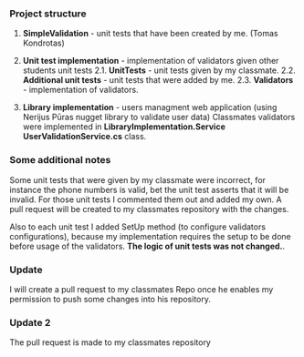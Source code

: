 ### Project structure

1. **SimpleValidation** - unit tests that have been created by me. (Tomas Kondrotas)

2. **Unit test implementation** - implementation of validators given other students unit tests
2.1. **UnitTests** - unit tests given by my classmate.
2.2. **Additional unit tests** - unit tests that were added by me.
2.3. **Validators** - implementation of validators.

3. **Library implementation** - users managment web application (using Nerijus Pūras nugget library to validate user data)
Classmates validators were implemented in **LibraryImplementation.Service** **UserValidationService.cs** class. 
 
### Some additional notes

Some unit tests that were given by my classmate were incorrect, for instance the phone numbers is valid, bet the unit test asserts that it will be invalid. For those unit tests I commented them out and added my own. A pull request will be created to my classmates repository with the changes. 

Also to each unit test I added SetUp method (to configure validators configurations), because my implementation requires the setup to be done before usage of the validators. **The logic of unit tests was not changed.**. 


### Update

I will create a pull request to my classmates Repo once he enables my permission to push some changes into his repository. 

### Update 2

The pull request is made to my classmates repository
